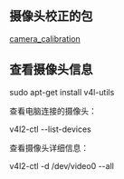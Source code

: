## 摄像头校正的包

[camera_calibration](http://wiki.ros.org/camera_calibration/)

## 查看摄像头信息

sudo apt-get install v4l-utils

查看电脑连接的摄像头：

v4l2-ctl --list-devices

查看摄像头详细信息：

v4l2-ctl -d  /dev/video0 --all